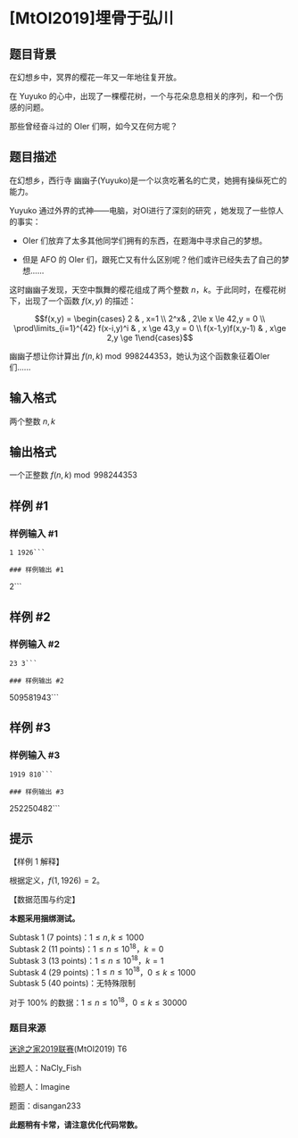 # [MtOI2019]埋骨于弘川

## 题目背景

在幻想乡中，冥界的樱花一年又一年地往复开放。

在 Yuyuko 的心中，出现了一棵樱花树，一个与花朵息息相关的序列，和一个伤感的问题。

那些曾经奋斗过的 OIer 们啊，如今又在何方呢？

## 题目描述

在幻想乡，西行寺 幽幽子(Yuyuko)是一个以贪吃著名的亡灵，她拥有操纵死亡的能力。

Yuyuko 通过外界的式神——电脑，对OI进行了深刻的研究 ，她发现了一些惊人的事实：

* OIer 们放弃了太多其他同学们拥有的东西，在题海中寻求自己的梦想。  

* 但是 AFO 的 OIer 们，跟死亡又有什么区别呢？他们或许已经失去了自己的梦想……

这时幽幽子发现，天空中飘舞的樱花组成了两个整数 $n$，$k$。于此同时，在樱花树下，出现了一个函数 $f(x,y)$ 的描述：

$$f(x,y) = \begin{cases} 2 & , x=1 \\ 2^x& , 2\le x \le 42,y = 0 \\ \prod\limits_{i=1}^{42} f(x-i,y)^i & , x \ge 43,y = 0 \\ f(x-1,y)f(x,y-1) & , x\ge 2,y \ge 1\end{cases}$$



幽幽子想让你计算出 $f(n,k) \bmod 998244353$，她认为这个函数象征着OIer们......

## 输入格式

两个整数 $n,k$

## 输出格式

一个正整数 $f(n,k) \bmod 998244353$

## 样例 #1

### 样例输入 #1
```
1 1926```

### 样例输出 #1

```
2```

## 样例 #2

### 样例输入 #2
```
23 3```

### 样例输出 #2

```
509581943```

## 样例 #3

### 样例输入 #3
```
1919 810```

### 样例输出 #3

```
252250482```

## 提示

【样例 $1$ 解释】

根据定义，$f(1,1926)=2$。

【数据范围与约定】

**本题采用捆绑测试。**

Subtask 1 (7 points)：$1\le n,k \le 1000$   
Subtask 2 (11 points)：$1\le n \le 10^{18}$，$k=0$   
Subtask 3 (13 points)：$1\le n \le 10^{18}$，$k=1$   
Subtask 4 (29 points)：$1\le n \le 10^{18}$，$0\le k \le 1000$   
Subtask 5 (40 points)：无特殊限制

对于 $100\%$ 的数据：$1\le n \le 10^{18}$，$0\le k \le 30000$   

### 题目来源

[迷途之家2019联赛](https://www.luogu.org/contest/20135)(MtOI2019) T6

出题人：NaCly_Fish 

验题人：Imagine 

题面：disangan233

**此题稍有卡常，请注意优化代码常数。**
